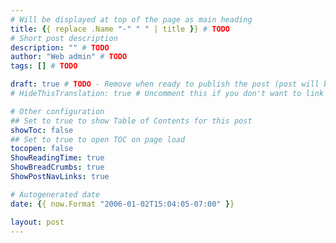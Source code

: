 ```yaml
---
# Will be displayed at top of the page as main heading
title: {{ replace .Name "-" " " | title }} # TODO
# Short post description
description: "" # TODO
author: "Web admin" # TODO
tags: [] # TODO

draft: true # TODO - Remove when ready to publish the post (post will be hidden with this set to true)
# HideThisTranslation: true # Uncomment this if you don't want to link this translation of page in translations

# Other configuration
## Set to true to show Table of Contents for this post
showToc: false
## Set to true to open TOC on page load
tocopen: false
ShowReadingTime: true
ShowBreadCrumbs: true
ShowPostNavLinks: true

# Autogenerated date
date: {{ now.Format "2006-01-02T15:04:05-07:00" }}

layout: post
---
```


<!-- Write page contents here -->
<!-- Use Markdown syntax: https://www.markdownguide.org/basic-syntax -->
